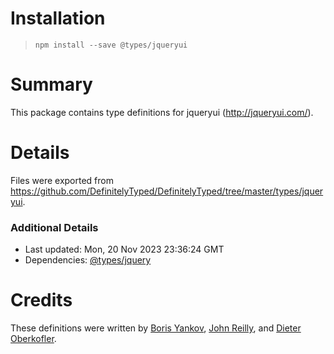# Installation
> `npm install --save @types/jqueryui`

# Summary
This package contains type definitions for jqueryui (http://jqueryui.com/).

# Details
Files were exported from https://github.com/DefinitelyTyped/DefinitelyTyped/tree/master/types/jqueryui.

### Additional Details
 * Last updated: Mon, 20 Nov 2023 23:36:24 GMT
 * Dependencies: [@types/jquery](https://npmjs.com/package/@types/jquery)

# Credits
These definitions were written by [Boris Yankov](https://github.com/borisyankov), [John Reilly](https://github.com/johnnyreilly), and [Dieter Oberkofler](https://github.com/doberkofler).
